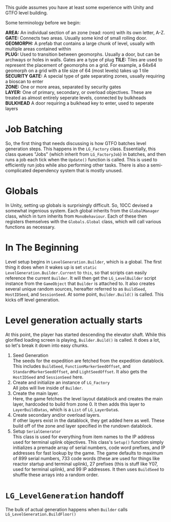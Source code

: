 This guide assumes you have at least some experience with Unity and GTFO level building.

Some terminology before we begin:

<b>AREA:</b> An individual section of an zone (read: room) with its own letter, A-Z.  
<b>GATE:</b> Connects two areas. Usually some kind of small rolling door.  
<b>GEOMORPH:</b> A prefab that contains a large chunk of level, usually with multiple areas contained within  
<b>PLUG:</b> Used to transition between geomorphs. Usually a door, but can be archways or holes in walls. Gates are a type of plug
<b>TILE:</b> Tiles are used to represent the placement of geomorphs on a grid. For example, a 64x64 geomorph on a grid with a tile size of 64 (most levels) takes up 1 tile  
<b>SECURITY GATE:</b> A special type of gate separating zones, usually requiring a bioscan to enter  
<b>ZONE:</b> One or more areas, separated by security gates  
<b>LAYER:</b> One of primary, secondary, or overload objectives. These are treated as almost entirely seperate levels, connected by bulkheads  
<b>BULKHEAD</b> A door requiring a bulkhead key to enter, used to seperate layers

# Job Batching

So, the first thing that needs discussing is how GTFO batches level generation steps. This happens in the `LG_Factory` class. Essentially, this class queues "Jobs" (which inherit from `LG_FactoryJob`) in batches, and then runs a job each tick when the `Update()` function is called. This is used to efficiently run jobs while also performing other tasks. There is also a semi-complicated dependency system that is mostly unused.

# Globals
In Unity, setting up globals is surprisingly difficult. So, 10CC devised a somewhat ingenious system. Each global inherits from the `GlobalManager` class, which in turn inherits from `MonoBehaviour`. Each of these then registers themselves with the `Globals.Global` class, which will call various functions as necessary.

# In The Beginning
Level setup begins in `LevelGeneration.Builder`, which is a global. The first thing it does when it wakes up is set `static LevelGeneration.Builder.Current` to `this`, so that scripts can easily reference the current `Builder`. It will then get the `LG_LevelBuilder` script instance from the `GameObject` that `Builder` is attached to. It also creates several unique random sources, hereafter referred to as `BuildSeed`, `HostIDSeed`, and `SessionSeed`. At some point, `Builder.Build()` is called. This kicks off level generation.

# Level generation actually starts
At this point, the player has started descending the elevator shaft. While this glorified loading screen is playing, `Builder.Build()` is called. It does a lot, so let's break it down into easy chunks.

1. Seed Generation  
The seeds for the expedition are fetched from the expedition datablock. This includes `BuildSeed`, `FunctionMarkerSeedOffset`, and `StandardMarkerSeedOffset`, and `LightSeedOffset`. It also gets the `HostIDSeed` and `SessionSeed` here.  
2. Create and initialize an instance of `LG_Factory`  
All jobs will live inside of `Builder`.  
3. Create the main layer.  
Here, the game fetches the level layout datablock and creates the main layer, hardcoded to build from zone 0. It then adds this layer to `LayerBuildDatas`, which is a `List` of `LG_LayerData`s.
4. Create secondary and/or overload layers.  
If other layers exist in the datablock, they get added here as well. These build off of the zone and layer specified in the rundown datablock.  
5. Setup `SerialGenerator`  
This class is used for everything from item names to the IP address used for terminal uplink objectives. This class's `Setup()` function simply initializes a premade array of serial numbers, code word prefixes, and IP addresses for fast lookup by the game. The game defaults to maximum of 899 serial numbers, 733 code words (these are used for things like reactor startup and terminal uplink), 27 prefixes (this is stuff like Y07, used for terminal uplink), and 99 IP addresses. It then uses `BuildSeed` to shuffle these arrays into a random order.

# `LG_LevelGeneration` handoff

The bulk of actual generation happens when `Builder` calls `LG_LevelGeneration.BuildFloor()`
